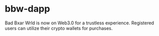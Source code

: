 # bbw-dapp
Bad Bxar Wrld is now on Web3.0 for a trustless experience. Registered users can utilize their crypto wallets for purchases.
